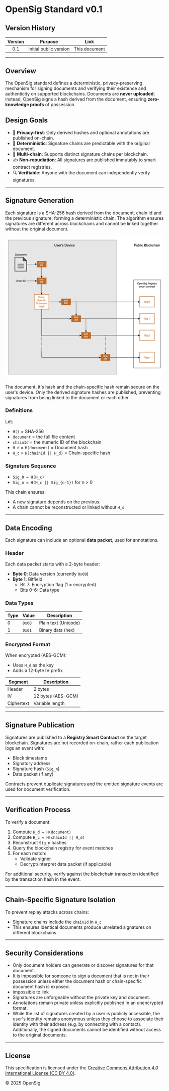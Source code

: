 # OpenSig Standard v0.1

## Version History

| Version | Purpose                | Link          |
|:-------:|------------------------|---------------|
| 0.1     | Initial public version | This document |

---

## Overview

The OpenSig standard defines a deterministic, privacy-preserving mechanism for signing documents and verifying their existence and authenticity on supported blockchains. Documents are **never uploaded**; instead, OpenSig signs a hash derived from the document, ensuring **zero-knowledge proofs** of possession.

## Design Goals

- 🔐 **Privacy-first**: Only derived hashes and optional annotations are published on-chain.
- 🧾 **Deterministic**: Signature chains are predictable with the original document.
- 🔁 **Multi-chain**: Supports distinct signature chains per blockchain.
- ✍️ **Non-repudiation**: All signatures are published immutably to smart contract registries.
- 🔍 **Verifiable**: Anyone with the document can independently verify signatures.

---

## Signature Generation

Each signature is a SHA-256 hash derived from the document, chain id and the previous signature, forming a deterministic chain. The algorithm ensures signatures are different across blockchains and cannot be linked together without the original document.

![Cryptographic Process](./cryptography.png)

The document, it's hash and the chain-specific hash remain secure on the user's device. Only the derived signature hashes are published, preventing signatures from being linked to the document or each other.

### Definitions

Let:

- `H()` = SHA-256
- `document` = the full file content
- `chainId` = the numeric ID of the blockchain
- `H_d` = `H(document)` = Document hash
- `H_c` = `H(chainId || H_d)` = Chain-specific hash

### Signature Sequence

- `Sig_0 = H(H_c)`
- `Sig_n = H(H_c || Sig_{n-1})` for n > 0

This chain ensures:
- A new signature depends on the previous.
- A chain cannot be reconstructed or linked without `H_d`.

---

## Data Encoding

Each signature can include an optional **data packet**, used for annotations.

### Header

Each data packet starts with a 2-byte header:
- **Byte 0**: Data version (currently `0x00`)
- **Byte 1**: Bitfield:
  - Bit 7: Encryption flag (1 = encrypted)
  - Bits 0–6: Data type

### Data Types

| Type | Value | Description        |
|------|-------|--------------------|
| 0    | `0x00`| Plain text (Unicode) |
| 1    | `0x01`| Binary data (hex)  |

### Encrypted Format

When encrypted (AES-GCM):
- Uses `H_d` as the key
- Adds a 12-byte IV prefix

| Segment       | Description         |
|---------------|---------------------|
| Header        | 2 bytes             |
| IV            | 12 bytes (AES-GCM)  |
| Ciphertext    | Variable length     |

---

## Signature Publication

Signatures are published to a **Registry Smart Contract** on the target blockchain. Signatures are not recorded on-chain, rather each publication logs an event with:

- Block timestamp
- Signatory address
- Signature hash (`Sig_n`)
- Data packet (if any)

Contracts prevent duplicate signatures and the emitted signature events are used for document verification.

---

## Verification Process

To verify a document:

1. Compute `H_d = H(document)`
2. Compute `H_c = H(chainId || H_d)`
3. Reconstruct `Sig_n` hashes
4. Query the blockchain registry for event matches
5. For each match:
   - Validate signer
   - Decrypt/interpret data packet (if applicable)

For additional security, verify against the blockchain transaction identified by the transaction hash in the event.

---

## Chain-Specific Signature Isolation

To prevent replay attacks across chains:
- Signature chains include the `chainId` in `H_c`
- This ensures identical documents produce unrelated signatures on different blockchains

---

## Security Considerations

- Only document holders can generate or discover signatures for that document. 
- It is impossible for someone to sign a document that is not in their possession unless either the document hash or chain-specific document hash is exposed.
- impossible to link
- Signatures are unforgeable without the private key and document.
- Annotations remain private unless explicitly published in an unencrypted format.
- While the list of signatures created by a user is publicly accessible, the user's identity remains anonymous unless they choose to associate their identity with their address (e.g. by connecting with a contact). Additionally, the signed documents cannot be identified without access to the original documents.

---

## License

This specification is licensed under the [Creative Commons Attribution 4.0 International License (CC BY 4.0)](https://creativecommons.org/licenses/by/4.0/).

© 2025 OpenSig
